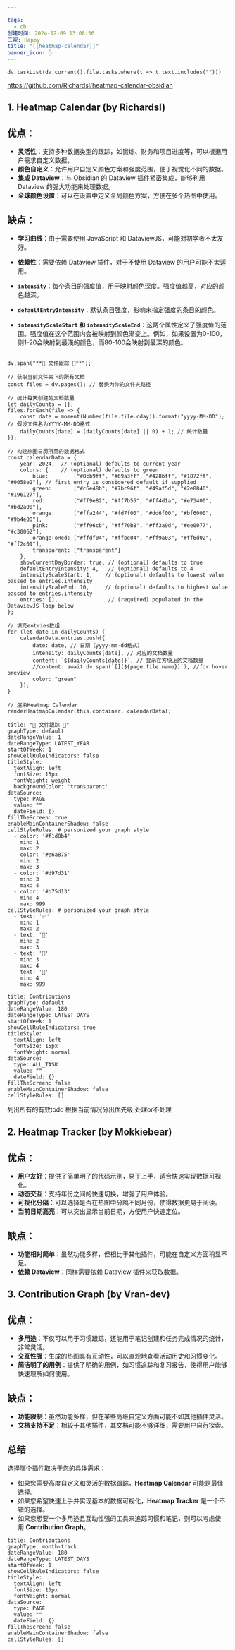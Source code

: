 ```yaml
---

tags:
  - cb
创建时间: 2024-12-09 13:08:36
三观: Happy
title: "[[heatmap-calendar]]"
banner_icon: ✋
---
```


```dataviewjs
dv.taskList(dv.current().file.tasks.where(t => t.text.includes("")))
```


https://github.com/Richardsl/heatmap-calendar-obsidian

## 1. Heatmap Calendar (by Richardsl)

## 优点：

- **灵活性**：支持多种数据类型的跟踪，如锻炼、财务和项目进度等，可以根据用户需求自定义数据。
- **颜色自定义**：允许用户自定义颜色方案和强度范围，便于视觉化不同的数据。
- **集成 Dataview**：与 Obsidian 的 Dataview 插件紧密集成，能够利用 Dataview 的强大功能来处理数据。
- **全球颜色设置**：可以在设置中定义全局颜色方案，方便在多个热图中使用。

## 缺点：

- **学习曲线**：由于需要使用 JavaScript 和 DataviewJS，可能对初学者不太友好。
- **依赖性**：需要依赖 Dataview 插件，对于不使用 Dataview 的用户可能不太适用。

- **`intensity`**：每个条目的强度值，用于映射颜色深度。强度值越高，对应的颜色越深。
- **`defaultEntryIntensity`**：默认条目强度，影响未指定强度的条目的颜色。
- **`intensityScaleStart` 和 `intensityScaleEnd`**：这两个属性定义了强度值的范围。强度值在这个范围内会被映射到颜色渐变上。例如，如果设置为0-100，则1-20会映射到最浅的颜色，而80-100会映射到最深的颜色。



```dataviewjs

dv.span("**🎉 文件跟踪 🎉**");

// 获取当前文件夹下的所有文档
const files = dv.pages(); // 替换为你的文件夹路径

// 统计每天创建的文档数量
let dailyCounts = {};
files.forEach(file => {
    const date = moment(Number(file.file.cday)).format("yyyy-MM-DD"); // 假设文件名为YYYY-MM-DD格式
    dailyCounts[date] = (dailyCounts[date] || 0) + 1; // 统计数量
});

// 构建热图日历所需的数据格式
const calendarData = {
	year: 2024,  // (optional) defaults to current year
	colors: {    // (optional) defaults to green
		blue:        ["#8cb9ff", "#69a3ff", "#428bff", "#1872ff", "#0058e2"], // first entry is considered default if supplied
		green:       ["#c6e48b", "#7bc96f", "#49af5d", "#2e8840", "#196127"],
		red:         ["#ff9e82", "#ff7b55", "#ff4d1a", "#e73400", "#bd2a00"],
		orange:      ["#ffa244", "#fd7f00", "#dd6f00", "#bf6000", "#9b4e00"],
		pink:        ["#ff96cb", "#ff70b8", "#ff3a9d", "#ee0077", "#c30062"],
		orangeToRed: ["#ffdf04", "#ffbe04", "#ff9a03", "#ff6d02", "#ff2c01"],
		transparent: ["transparent"]
	},
	showCurrentDayBorder: true, // (optional) defaults to true
	defaultEntryIntensity: 4,   // (optional) defaults to 4
	intensityScaleStart: 1,    // (optional) defaults to lowest value passed to entries.intensity
	intensityScaleEnd: 10,     // (optional) defaults to highest value passed to entries.intensity
	entries: [],                // (required) populated in the DataviewJS loop below
};

// 填充entries数组
for (let date in dailyCounts) {
    calendarData.entries.push({
        date: date, // 日期（yyyy-mm-dd格式）
        intensity: dailyCounts[date], // 对应的文档数量
        content: `${dailyCounts[date]}`, // 显示在方块上的文档数量
        //content: await dv.span(`[](${page.file.name})`), //for hover preview
        color: "green"
    });
}

// 渲染Heatmap Calendar
renderHeatmapCalendar(this.container, calendarData);

```

```contributionGraph
title: "🎉 文件跟踪 🎉"
graphType: default
dateRangeValue: 1
dateRangeType: LATEST_YEAR
startOfWeek: 1
showCellRuleIndicators: false
titleStyle:
  textAlign: left
  fontSize: 15px
  fontWeight: weight
  backgroundColor: 'transparent'
dataSource:
  type: PAGE
  value: ""
  dateField: {}
fillTheScreen: true
enableMainContainerShadow: false
cellStyleRules: # personized your graph style
  - color: '#f1d0b4'
    min: 1
    max: 2
  - color: '#e6a875'
    min: 2
    max: 3
  - color: '#d97d31'
    min: 3
    max: 4
  - color: '#b75d13'
    min: 4
    max: 999
cellStyleRules: # personized your graph style
  - text: '✅'
    min: 1
    max: 2
  - text: '🌳'
    min: 2
    max: 3
  - text: '🚩'
    min: 3
    max: 4
  - text: '🚀'
    min: 4
    max: 999

```


```contributionGraph
title: Contributions
graphType: default
dateRangeValue: 180
dateRangeType: LATEST_DAYS
startOfWeek: 1
showCellRuleIndicators: true
titleStyle:
  textAlign: left
  fontSize: 15px
  fontWeight: normal
dataSource:
  type: ALL_TASK
  value: ""
  dateField: {}
fillTheScreen: false
enableMainContainerShadow: false
cellStyleRules: []

```


列出所有的有效todo 
根据当前情况分出优先级
处理or不处理

## 2. Heatmap Tracker (by Mokkiebear)

## 优点：

- **用户友好**：提供了简单明了的代码示例，易于上手，适合快速实现数据可视化。
- **动态交互**：支持年份之间的快速切换，增强了用户体验。
- **可视化分隔**：可以选择是否在热图中分隔不同月份，使得数据更易于阅读。
- **当前日期高亮**：可以突出显示当前日期，方便用户快速定位。

## 缺点：

- **功能相对简单**：虽然功能多样，但相比于其他插件，可能在自定义方面稍显不足。
- **依赖 Dataview**：同样需要依赖 Dataview 插件来获取数据。

## 3. Contribution Graph (by Vran-dev)

## 优点：

- **多用途**：不仅可以用于习惯跟踪，还能用于笔记创建和任务完成情况的统计，非常灵活。
- **交互性强**：生成的热图具有互动性，可以直观地查看活动历史和习惯变化。
- **简洁明了的用例**：提供了明确的用例，如习惯追踪和复习报告，使得用户能够快速理解如何使用。

## 缺点：

- **功能限制**：虽然功能多样，但在某些高级自定义方面可能不如其他插件灵活。
- **文档支持不足**：相较于其他插件，其文档可能不够详细，需要用户自行探索。

## 总结

选择哪个插件取决于您的具体需求：

- 如果您需要高度自定义和灵活的数据跟踪，**Heatmap Calendar** 可能是最佳选择。
- 如果您希望快速上手并实现基本的数据可视化，**Heatmap Tracker** 是一个不错的选择。
- 如果您想要一个多用途且互动性强的工具来追踪习惯和笔记，则可以考虑使用 **Contribution Graph**。

```contributionGraph
title: Contributions
graphType: month-track
dateRangeValue: 180
dateRangeType: LATEST_DAYS
startOfWeek: 1
showCellRuleIndicators: false
titleStyle:
  textAlign: left
  fontSize: 15px
  fontWeight: normal
dataSource:
  type: PAGE
  value: ""
  dateField: {}
fillTheScreen: false
enableMainContainerShadow: false
cellStyleRules: []

```
